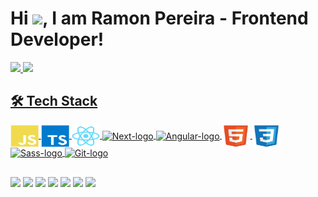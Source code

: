 <h1> Hi <img src="https://raw.githubusercontent.com/kaueMarques/kaueMarques/master/hi.gif" width="30px"/>, I am Ramon Pereira - Frontend Developer!</h1>
<div>
  <a href="https://github.com/RamonPereira88">
  <img height="170em" src="https://github-readme-stats.vercel.app/api?username=RamonPereira88&show_icons=true&theme=tokyonight&include_all_commits=true&count_private=true"/>
  <img height="170em" src="https://github-readme-stats.vercel.app/api/top-langs/?username=RamonPereira88&layout=compact&langs_count=7&theme=tokyonight"/>
</div>
  
## 🛠  Tech Stack
<div style="display: inline_block">
  <img align="center" alt="Javascript-logo" height="35" width="45" src="https://raw.githubusercontent.com/devicons/devicon/master/icons/javascript/javascript-plain.svg">
  <img align="center" alt="Typescript-logo" height="35" width="45" src="https://raw.githubusercontent.com/devicons/devicon/master/icons/typescript/typescript-plain.svg">
  <img align="center" alt="React-logo" height="35" width="45" src="https://raw.githubusercontent.com/devicons/devicon/master/icons/react/react-original.svg">
  <img align="center" alt="Next-logo" height="40" width="45" src="https://cdn.jsdelivr.net/gh/devicons/devicon/icons/nextjs/nextjs-original-wordmark.svg" />
  <img align="center" alt="Angular-logo" height="35" width="45" src="https://cdn.jsdelivr.net/gh/devicons/devicon/icons/angularjs/angularjs-original.svg" />
  <img align="center" alt="HTML5 Logo" height="35" width="45" src="https://raw.githubusercontent.com/devicons/devicon/master/icons/html5/html5-original.svg">
  <img align="center" alt="CSS-logo" height="35" width="45" src="https://raw.githubusercontent.com/devicons/devicon/master/icons/css3/css3-original.svg">
  <img align="center" alt="Sass-logo" height="35" width="45" src="https://cdn.jsdelivr.net/gh/devicons/devicon/icons/sass/sass-original.svg" />
  <img align="center" alt="Git-logo" height="35" width="45" src="https://cdn.jsdelivr.net/gh/devicons/devicon/icons/git/git-original.svg" />
</div>
  
  ##
  
 
<div> 
  <a href="https://www.facebook.com/hugoramon.pereira" target="_blank"><img src="https://img.shields.io/badge/Facebook-1877F2?style=for-the-badge&logo=facebook&logoColor=white" target="_blank"></a>
  <a href="https://www.instagram.com/ramon_pereira_88/" target="_blank"><img src="https://img.shields.io/badge/-Instagram-%23E4405F?style=for-the-badge&logo=instagram&logoColor=white" target="_blank"></a>
  <a href="https://twitter.com/RamonPerTech" target="_blank"><img src="https://img.shields.io/badge/Twitter-1DA1F2?style=for-the-badge&logo=twitter&logoColor=white" target="_blank"></a>
  <a href="https://www.linkedin.com/in/ramon-pereira88" target="_blank"><img src="https://img.shields.io/badge/-LinkedIn-%230077B5?style=for-the-badge&logo=linkedin&logoColor=white" target="_blank"></a> 
  <a href = "mailto:ramone.techie@gmail.com"><img src="https://img.shields.io/badge/-Gmail-%23333?style=for-the-badge&logo=gmail&logoColor=white" target="_blank"></a>
    <a href="https://stackoverflow.com/users/10734990/ramon-pereira" target="_blank"><img src="https://img.shields.io/badge/Stack_Overflow-FE7A16?style=for-the-badge&logo=stack-overflow&logoColor=white" target="_blank"></a>
  <a href="https://t.me/Ramon_Pereira88" target="_blank"><img src="https://img.shields.io/badge/Telegram-2CA5E0?style=for-the-badge&logo=telegram&logoColor=white" target="_blank"></a>
</div>
